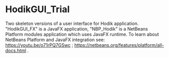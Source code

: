 # HodikGUI_Trial
Two skeleton versions of a user interface for Hodik application. "HodikGUI_FX" is a JavaFX application, "NBP_Hodik" is a NetBeans Platform modules application which uses JavaFX runtime. To learn about NetBeans Platform and JavaFX integration see: https://youtu.be/o71rPQ7GSwc ; https://netbeans.org/features/platform/all-docs.html .
